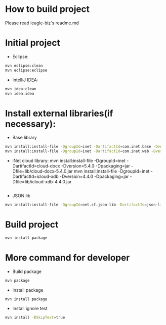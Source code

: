 # How to build project

Please read ieagle-biz's readme.md

# Initial project

- Eclipse:

```bash
mvn eclipse:clean
mvn eclipse:eclipse
```

- IntelliJ IDEA:

```bash
mvn idea:clean
mvn idea:idea
```

# Install external libraries(if necessary):

* Base library

```bash
mvn install:install-file -DgroupId=inet -DartifactId=com.inet.base -Dversion=2.5.1.RELEASE -Dpackaging=jar -Dfile=lib/com.inet.base-2.5.1.RELEASE.jar
mvn install:install-file -DgroupId=inet -DartifactId=com.inet.web -Dversion=2.5.1.RELEASE -Dpackaging=jar -Dfile=lib/com.inet.web-2.5.1.RELEASE.jar
```

* iNet cloud library:
  mvn install:install-file -DgroupId=inet -DartifactId=cloud-docx -Dversion=5.4.0 -Dpackaging=jar
  -Dfile=lib/cloud-docx-5.4.0.jar mvn install:install-file -DgroupId=inet -DartifactId=icloud-xdb -Dversion=4.4.0
  -Dpackaging=jar -Dfile=lib/icloud-xdb-4.4.0.jar

```bash

```

* JSON lib

```bash
mvn install:install-file -DgroupId=net.sf.json-lib -DartifactId=json-lib -Dversion=2.4 -Dpackaging=jar -Dfile=lib/json-lib-2.4.jar
```

# Build project

```bash
mvn install package
```

# More command for developer

- Build package

```bash
mvn package 
```

- Install package

```bash
mvn install package
```

- Install ignore test

```bash
mvn install -DSkipTest=true
```

